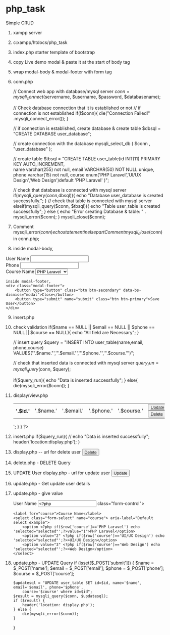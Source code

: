 # php_task
Simple CRUD

1. xampp server
2. c:xampp/htdocs/php_task
3. index.php
   starter template of bootstrap
4. copy Live demo modal & paste it at the start of body tag
5. wrap modal-body & modal-footer with form tag
6. conn.php
	<?php
		$servername = "localhost";
		$username = "root";
		$password="";
		$databasename="";
	?>
	
	// Connect web app with database/mysql server
    $conn = mysqli_connect($servername, $username, $password, $databasename);
	
	// Check database connection that it is established or not
    // if connection is not established
    if(!$conn){
        die("Connection Failed!" .mysqli_connect_error());
    }
	
	
	// if connection is established, create database & create table
    $dbsql = "CREATE DATABASE user_database";
	
	// create connection with the database
    mysqli_select_db ( $conn , "user_database" );
	
	// create table
     $tbsql = "CREATE TABLE user_table(id INT(11) PRIMARY KEY AUTO_INCREMENT,  
	 name varchar(255) not null, email VARCHAR(50) NOT NULL unique, phone varchar(15) not null, 
	 course enum('PHP Laravel','UI/UX Design','Web Design')default 'PHP Laravel' )";
			  
	// check that database is connected with mysql server
    if(mysqli_query($conn,$dbsql)){
        echo "Database user_database is created successfully.";
    }
	// check that table is connected with mysql server
	elseif(mysqli_query($conn, $tbsql)){
		echo "Table user_table is created successfully";
	}
	else {
 		echo "Error creating Database & table: " . mysqli_error($conn);
 	}
	mysqli_close($conn);
	
7. Comment mysqli_error($conn) echo statement in else part Comment mysqli_close($conn) in conn.php;

8. inside modal-body,
<form action="insert.php" method="post">
	<div class="mb-3">
		<label for="name">User Name</label>
		<input type="text" name="name" class="form-control">
	</div>
	<div class="mb-3">
		<label for="phone">Phone</label>
		<input type="text" name="phone" class="form-control">
	</div>
	<div class="mb-3">
		<label for="course">Course Name</label>
		<select class="form-select" name="course" aria-label="Default select example">
			<option selected value="1">PHP Laravel</option>
			<option value="2">UI/UX Design</option>
			<option value="3">Web Design</option>
		</select>
	</div>
	
	inside modal-footer,
	<div class="modal-footer">
		<button type="button" class="btn btn-secondary" data-bs-dismiss="modal">Close</button>
		<button type="submit" name="submit" class="btn btn-primary">Save User</button>
	</div>
</form>

9. insert.php
	<?php
		include('conn.php');

		if(isset($_POST['submit'])){
			$name = $_POST['name'];
			$email = $_POST['email'];
			$phone = $_POST['phone'];
			$course = $_POST['course'];
		};

	?>
	
10. check validation
	if($name == NULL || $email == NULL || $phone == NULL || $course == NULL){
		echo "All field are Necessary";
	}
	
	// insert query
	$query = "INSERT INTO user_table(name,email,	phone,course) VALUES('".$name."','".$email."','".$phone."','".$course."')";
	
	// check that inserted data is connected with mysql server
	$query_run = mysqli_query($conn, $query);
	
	if($query_run){
		echo "Data is inserted successfully";
	}
	else{
		die(mysqli_error($conn));
	}
			  
11. display/view.php
	<?php
		include('conn.php');
		$dpsql = "SELECT * FROM user_table";
		$result=mysqli_query($conn, $dpsql);
		if($result){
			while($row = mysqli_fetch_assoc($result);){
				$id = $row['id'];
				$name = $row['name'];
				$email = $row['email'];
				$phone = $row['phone'];
				$course = $row['course'];
				echo 
				'<div>
					<table class="table  m-5 text-center">
						<tr>
							<th>'.$id.'</th>
							<td>'.$name.'</td>
							<td>'.$email.'</td>
							<td>'.$phone.'</td>
							<td>'.$course.'</td>
							<td>
								<button class="btn btn-primary"><a href="" class="text-light text-decoration-none">Update</a></button>
								<button class="btn btn-danger"><a href="" class="text-light text-decoration-none">Delete</a></button>
							</td>
						</tr>
					</table>
				</div>';
			}
		}
	?>
	
12. insert.php
	if($query_run){
		// echo "Data is inserted successfully";
		header('location:display.php');
	}
	
13. display.php --  url for delete user
	<button class="btn btn-danger">
		<a href="delete.php?deleteid='.$id.'" class="text-light text-decoration-none">Delete</a>
	</button>

14. delete.php - DELETE Query
	<?php
		include('conn.php');
		if(isset($_GET['deleteid'])){
			echo$id=$_GET['deleteid'];exit;
		}
		
		$deletesql = "DELETE FROM user_table where id=$id";
        $result=mysqli_query($conn,$deletesql);
        if($result){
            header('location: display.php');
        }
        else{
            die(mysqli_error($conn));
        }
	?>
	
15. UPDATE User
	display.php - url for update user
	<button class="btn btn-primary">
		<a href="update.php?updateid='.$id.'" class="text-light text-decoration-none">Update</a>
	</button>
	

16. update.php - Get update user details
	<?php
		include('conn.php');
		$id = $_GET['updateid'];
		$sql = "SELECT * FROM user_table where id=$id";
		$result = mysqli_query($conn, $sql);
		$row = mysqli_fetch_assoc($result);
		$name = $row['name'];
		$email = $row['email'];
		$phone = $row['phone'];
		$course = $row['course'];
	?>
	
17. update.php - give value
	<form method="post">
		<label for="name">User Name</label>
		<input type="text" name="name" value=<?php echo $name ?> class="form-control">
		
		<label for="course">Course Name</label>
		<select class="form-select" name="course"> aria-label="Default select example">
			<option <?php if($row['course']=='PHP Laravel') echo 'selected="selected"';?>value="1">PHP Laravel</option>
			<option value="2" <?php if($row['course']=='UI/UX Design') echo 'selected="selected"';?>>UI/UX Design</option>
			<option value="3" <?php if($row['course']=='Web Design') echo 'selected="selected"';?>>Web Design</option>
		</select>
	</form>
	
18. update.php - UPDATE Query
	if (isset($_POST['submit'])) {
		$name = $_POST['name'];
		$email = $_POST['email'];
		$phone = $_POST['phone'];
		$course = $_POST['course'];

		$updatesql = "UPDATE user_table SET id=$id, name='$name', email='$email', phone='$phone', 
			course='$course' where id=$id";
		$result = mysqli_query($conn, $updatesql);
		if ($result) {
			header('location: display.php');
		} else {
			die(mysqli_error($conn));
		}
	}
